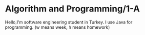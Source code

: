 # Algorithm and Programming/1-A
Hello,I'm software engineering student in Turkey.
 I use Java for programming. (w means week, h means homework)
